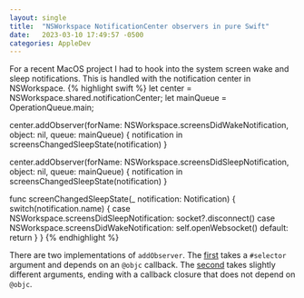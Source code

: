 ```yaml
---
layout: single
title:  "NSWorkspace NotificationCenter observers in pure Swift"
date:   2023-03-10 17:49:57 -0500
categories: AppleDev
---
```


For a recent MacOS project I had to hook into the system screen wake and sleep notifications. This is
handled with the notification center in NSWorkspace.
{% highlight swift %}
let center = NSWorkspace.shared.notificationCenter;
let mainQueue = OperationQueue.main;

center.addObserver(forName: NSWorkspace.screensDidWakeNotification, object: nil, queue: mainQueue) { notification in
    screensChangedSleepState(notification)
}

center.addObserver(forName: NSWorkspace.screensDidSleepNotification, object: nil, queue: mainQueue) { notification in
    screensChangedSleepState(notification)
}

func screenChangedSleepState(_ notification: Notification) {
  switch(notification.name) {
  case NSWorkspace.screensDidSleepNotification:
      socket?.disconnect()
  case NSWorkspace.screensDidWakeNotification:
      self.openWebsocket()
  default:
      return
  }
}
{% endhighlight %}

There are two implementations of `addObserver`. The [first](https://developer.apple.com/documentation/foundation/notificationcenter/1415360-addobserver) takes a `#selector` argument and depends on an `@objc`  callback. The [second](https://developer.apple.com/documentation/foundation/notificationcenter/1411723-addobserver) takes slightly different arguments, ending with a callback closure that does not depend on `@objc`.